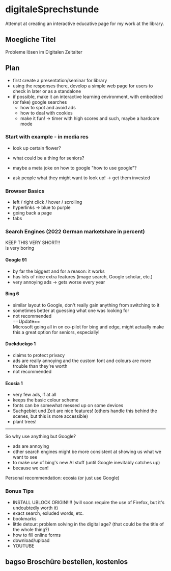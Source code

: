 # digitaleSprechstunde
Attempt at creating an interactive educative page for my work at the library.

## Moegliche Titel  
Probleme lösen im Digitalen Zeitalter  


## Plan  
- first create a presentation/seminar for library  
- using the responses there, develop a simple web page for users to check in later or as a standalone  
- if possible, make it an interactive learning environment, with embedded (or fake) google searches  
  - how to spot and avoid ads  
  - how to deal with cookies  
  - make it fun! -> timer with high scores and such, maybe a hardcore mode

### Start with example - in media res  
- look up certain flower?  
- what could be a thing for seniors?  
- maybe a meta joke on how to google "how to use google"?

- ask people what they might want to look up! -> get them invested  

### Browser Basics  
- left / right click / hover / scrolling  
- hyperlinks -> blue to purple  
- going back a page  
- tabs  

### Search Engines (2022 German marketshare in percent)  
KEEP THIS VERY SHORT!!  
is very boring  

#### Google 91  
- by far the biggest and for a reason: it works  
- has lots of nice extra features (image search, Google scholar, etc.)
- very annoying ads -> gets worse every year  

#### Bing 6  
- similar layout to Google, don't really gain anything from switching to it  
- sometimes better at guessing what one was looking for
- not recommended  
==Update==  
Microsoft going all in on co-pilot for bing and edge, might actually make this a great option for seniors, especially!

#### Duckduckgo 1  
- claims to protect privacy  
- ads are really annoying and the custom font and colours are more trouble than they're worth 
- not recommended

#### Ecosia 1
- very few ads, if at all  
- keeps the basic colour scheme  
- fonts can be somewhat messed up on some devices  
- Suchgebiet und Zeit are nice features! (others handle this behind the scenes, but this is more accessible)
- plant trees!

---  

So why use anything but Google?  
- ads are annoying  
- other search engines might be more consistent at showing us what we want to see  
- to make use of bing's new AI stuff (until Google inevitably catches up)
- because we can!  

Personal recommendation: ecosia (or just use Google)  

### Bonus Tips  
- INSTALL UBLOCK ORIGIN!!!! (will soon require the use of Firefox, but it's undoubtedly worth it)
- exact search, exluded words, etc. 
- bookmarks
- little detour: problem solving in the digital age? (that could be the title of the whole thing?)
- how to fill online forms
- download/upload
- YOUTUBE



## bagso Broschüre bestellen, kostenlos
